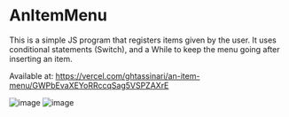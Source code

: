 # AnItemMenu
This is a simple JS program that registers items given by the user.
It uses conditional statements (Switch), and a While to keep the menu going after inserting an item.

Available at: https://vercel.com/ghtassinari/an-item-menu/GWPbEvaXEYoRRccqSag5VSPZAXrE

![image](https://github.com/GHTassinari/AnItemMenu/assets/102005103/4b3f03a0-015d-46c8-9a0b-629b0b49f7dd)
![image](https://github.com/GHTassinari/AnItemMenu/assets/102005103/9c0dc960-db85-447b-8988-1f4001316d6f)

